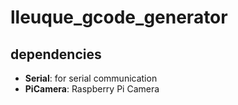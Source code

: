 # lleuque_gcode_generator

## dependencies
-  **Serial**: for serial communication
-  **PiCamera**: Raspberry Pi Camera